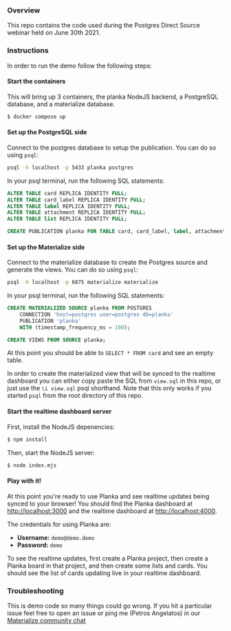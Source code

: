 ### Overview

This repo contains the code used during the Postgres Direct Source webinar held
on June 30th 2021.

### Instructions

In order to run the demo follow the following steps:

#### Start the containers
This will bring up 3 containers, the planka NodeJS backend, a PostgreSQL
database, and a materialize database.

```bash
$ docker compose up
```

#### Set up the PostgreSQL side

Connect to the postgres database to setup the publication. You can do so using `psql`:

```bash
psql -h localhost -p 5433 planka postgres
```

In your psql terminal, run the following SQL statements:

```sql
ALTER TABLE card REPLICA IDENTITY FULL;
ALTER TABLE card_label REPLICA IDENTITY FULL;
ALTER TABLE label REPLICA IDENTITY FULL;
ALTER TABLE attachment REPLICA IDENTITY FULL;
ALTER TABLE list REPLICA IDENTITY FULL;

CREATE PUBLICATION planka FOR TABLE card, card_label, label, attachment, list;
```

#### Set up the Materialize side

Connect to the materialize database to create the Postgres source and generate
the views. You can do so using `psql`:

```bash
psql -h localhost -p 6875 materialize materialize
```

In your psql terminal, run the following SQL statements:

```sql
CREATE MATERIALIZED SOURCE planka FROM POSTGRES
    CONNECTION 'host=postgres user=postgres db=planka'
    PUBLICATION 'planka'
    WITH (timestamp_frequency_ms = 100);

CREATE VIEWS FROM SOURCE planka;
```

At this point you should be able to `SELECT * FROM card` and see an empty table.

In order to create the materialized view that will be synced to the realtime
dashboard you can either copy paste the SQL from `view.sql` in this repo, or
just use the `\i view.sql` psql shorthand. Note that this only works if you
started `psql` from the root directory of this repo.

#### Start the realtime dashboard server

First, install the NodeJS depenencies:

```bash
$ npm install
```

Then, start the NodeJS server:

```bash
$ node index.mjs
```

#### Play with it!

At this point you're ready to use Planka and see realtime updates being synced
to your browser! You should find the Planka dashboard at
[http://localhost:3000](http://localhost:3000) and the realtime dashboard at
[http://localhost:4000](http://localhost:4000).

The credentials for using Planka are:

* **Username:** `demo@demo.demo`
* **Password:** `demo`

To see the realtime updates, first create a Planka project, then create a
Planka board in that project, and then create some lists and cards. You should
see the list of cards updating live in your realtime dashboard.


### Troubleshooting

This is demo code so many things could go wrong. If you hit a particular issue
feel free to open an issue or ping me (Petros Angelatos) in our [Materialize
community chat](https://materialize.com/s/chat)
